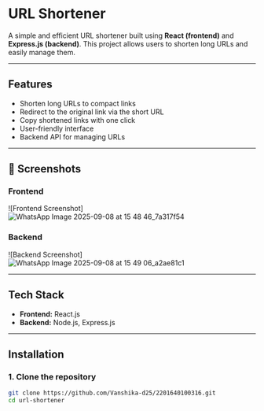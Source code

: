 # URL Shortener  

A simple and efficient URL shortener built using **React (frontend)** and **Express.js (backend)**. This project allows users to shorten long URLs and easily manage them.  

---

## Features  
- Shorten long URLs to compact links  
- Redirect to the original link via the short URL  
- Copy shortened links with one click  
- User-friendly interface  
- Backend API for managing URLs  

---

## 📸 Screenshots  

### Frontend  
![Frontend Screenshot]
![WhatsApp Image 2025-09-08 at 15 48 46_7a317f54](https://github.com/user-attachments/assets/026a5342-9184-448a-a224-69e4b8fc39d5)




### Backend  
![Backend Screenshot]
![WhatsApp Image 2025-09-08 at 15 49 06_a2ae81c1](https://github.com/user-attachments/assets/de02179e-b695-4e92-8325-2ebd98c727ea)


---

## Tech Stack  
- **Frontend:** React.js  
- **Backend:** Node.js, Express.js  

---

## Installation  

### 1. Clone the repository  
```bash
git clone https://github.com/Vanshika-d25/2201640100316.git
cd url-shortener
